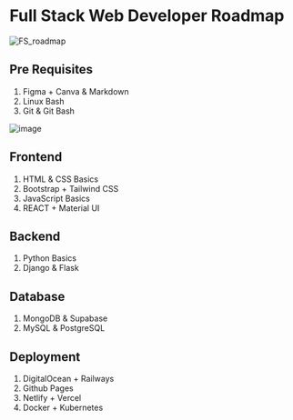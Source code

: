 # Full Stack Web Developer Roadmap
![FS_roadmap](https://user-images.githubusercontent.com/84141920/211140799-fffc7f64-a183-46de-a3a8-7f2356993be9.png)

## Pre Requisites
1. Figma + Canva & Markdown
2. Linux Bash
3. Git & Git Bash

![image](https://user-images.githubusercontent.com/84141920/211141054-1f45023c-b269-420d-8389-ee09441f8f53.png)

## Frontend
1. HTML & CSS Basics
2. Bootstrap + Tailwind CSS
3. JavaScript Basics
4. REACT + Material UI
## Backend 
1. Python Basics
2. Django & Flask
## Database
1. MongoDB & Supabase
2. MySQL & PostgreSQL
## Deployment 
1. DigitalOcean + Railways
2. Github Pages
3. Netlify + Vercel
4. Docker + Kubernetes
